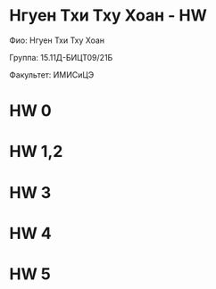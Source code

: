 # Нгуен Тхи Тху Хоан - HW

 Фио: Нгуен Тхи Тху Хоан 
 
 Группа: 15.11Д-БИЦТ09/21Б
 
 Факультет: ИМИСиЦЭ
 
 # HW 0
 
 # HW 1,2
 
 # HW 3
 
 # HW 4 
 
 # HW 5 
 
 
